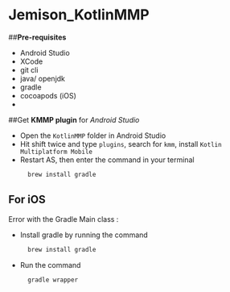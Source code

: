 # **Jemison_KotlinMMP**

##**Pre-requisites**

- Android Studio
- XCode
- git cli
- java/ openjdk
- gradle
- cocoapods (iOS)
- 

##Get **KMMP plugin** for *Android Studio*

- Open the `KotlinMMP` folder in Android Studio
- Hit shift twice and type `plugins`, search for `kmm`, install `Kotlin Multiplatform Mobile`
- Restart AS, then enter the command in your terminal
  ```zsh
    brew install gradle 
  ```

## For iOS

Error with the Gradle Main class : 
- Install gradle by running the command 
  ```zsh 
    brew install gradle
  ```
- Run the command 
  ```zsh 
    gradle wrapper
  ```
